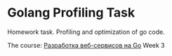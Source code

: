 # Golang Profiling Task

Homework task. Profiling and optimization of go code.

The course: [Разработка веб-сервисов на Go](https://www.coursera.org/learn/golang-webservices-1/home/welcome) Week 3
